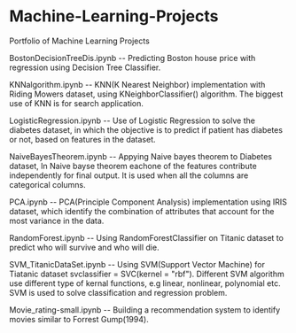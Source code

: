# Machine-Learning-Projects
Portfolio of Machine Learning Projects 

BostonDecisionTreeDis.ipynb -- Predicting Boston house price with regression using Decision Tree Classifier.

KNNalgorithm.ipynb -- KNN(K Nearest Neighbor) implementation with Riding Mowers dataset, using KNeighborClassifier() algorithm. The biggest use of KNN is for search application. 

LogisticRegression.ipynb -- Use of Logistic Regression to solve the diabetes dataset, in which the objective is to predict if patient has diabetes
                           or not, based on features in the dataset. 
                           
NaiveBayesTheorem.ipynb -- Appying Naive bayes theorem to Diabetes dataset, In Naive bayse theorem eachone of the features contribute independently for final      output. It is used when all the columns are categorical columns.  

PCA.ipynb -- PCA(Principle Component Analysis) implementation using IRIS dataset, which identify the combination of attributes that account for the most variance in the data.


RandomForest.ipynb -- Using RandomForestClassifier on Titanic dataset to predict who will survive and who will die. 

SVM_TitanicDataSet.ipynb -- Using SVM(Support Vector Machine) for Tiatanic dataset svclassifier = SVC(kernel = "rbf"). Different SVM algorithm use different type of                            kernal functions, e.g linear, nonlinear, polynomial etc. SVM is used to solve classification and regression problem.  

Movie_rating-small.ipynb -- Building a recommendation system to identify movies similar to Forrest Gump(1994).

